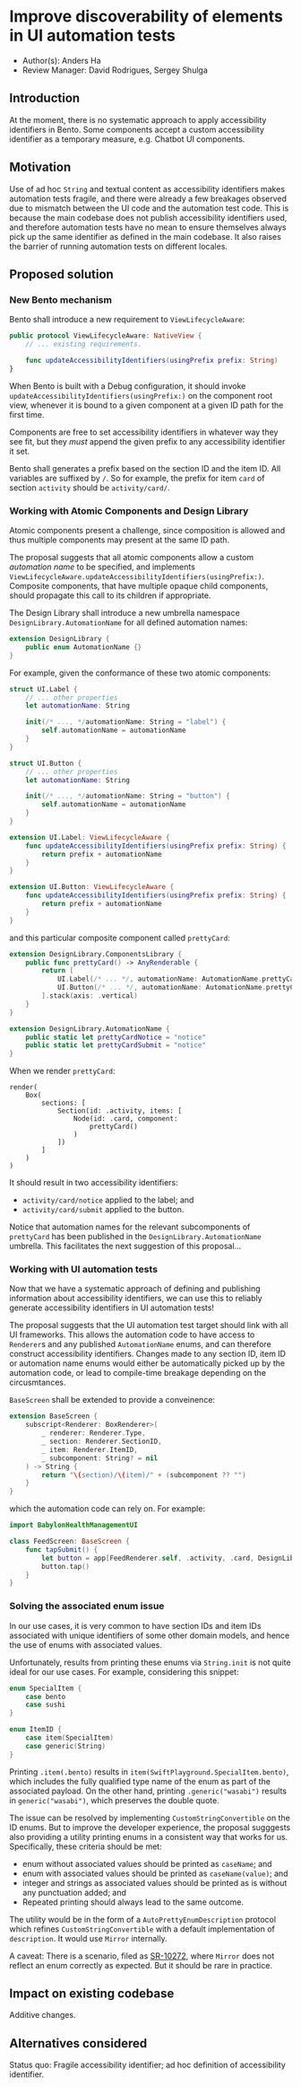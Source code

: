 # Improve discoverability of elements in UI automation tests

* Author(s): Anders Ha
* Review Manager: David Rodrigues, Sergey Shulga

## Introduction
At the moment, there is no systematic approach to apply accessibility identifiers in Bento. Some components accept a custom accessibility identifier as a temporary measure, e.g. Chatbot UI components.

## Motivation
Use of ad hoc `String` and textual content as accessibility identifiers makes automation tests fragile, and there were already a few breakages observed due to mismatch between the UI code and the automation test code. This is because the main codebase does not publish accessibility identifiers used, and therefore automation tests have no mean to ensure themselves always pick up the same identifier as defined in the main codebase. It also raises the barrier of running automation tests on different locales.

## Proposed solution

### New Bento mechanism
Bento shall introduce a new requirement to `ViewLifecycleAware`:

```swift
public protocol ViewLifecycleAware: NativeView {
    // ... existing requirements.

    func updateAccessibilityIdentifiers(usingPrefix prefix: String)
}
```

When Bento is built with a Debug configuration, it should invoke `updateAccessibilityIdentifiers(usingPrefix:)` on the component root view, whenever it is bound to a given component at a given ID path for the first time.

Components are free to set accessibility identifiers in whatever way they see fit, but they *must* append the given prefix to any accessibility identifier it set.

Bento shall generates a prefix based on the section ID and the item ID. All variables are suffixed by `/`. So for example, the prefix for item `card` of section `activity` should be `activity/card/`.

### Working with Atomic Components and Design Library

Atomic components present a challenge, since composition is allowed and thus multiple components may present at the same ID path.

The proposal suggests that all atomic components allow a custom _automation name_ to be specified, and implements `ViewLifecycleAware.updateAccessibilityIdentifiers(usingPrefix:)`. Composite components, that have multiple opaque child components, should propagate this call to its children if appropriate.

The Design Library shall introduce a new umbrella namespace `DesignLibrary.AutomationName` for all defined automation names:

```swift
extension DesignLibrary {
    public enum AutomationName {}
}
```

For example, given the conformance of these two atomic components:

```swift
struct UI.Label {
    // ... other properties
    let automationName: String

    init(/* ..., */automationName: String = "label") {
        self.automationName = automationName
    }
}

struct UI.Button {
    // ... other properties
    let automationName: String

    init(/* ..., */automationName: String = "button") {
        self.automationName = automationName
    }
}

extension UI.Label: ViewLifecycleAware {
    func updateAccessibilityIdentifiers(usingPrefix prefix: String) {
        return prefix + automationName
    }
}

extension UI.Button: ViewLifecycleAware {
    func updateAccessibilityIdentifiers(usingPrefix prefix: String) {
        return prefix + automationName
    }
}
```

and this particular composite component called `prettyCard`:

```swift
extension DesignLibrary.ComponentsLibrary {
    public func prettyCard() -> AnyRenderable {
        return [
            UI.Label(/* ... */, automationName: AutomationName.prettyCardNotice),
            UI.Button(/* ... */, automationName: AutomationName.prettyCardSubmit)
        ].stack(axis: .vertical)
    }
}

extension DesignLibrary.AutomationName {
    public static let prettyCardNotice = "notice"
    public static let prettyCardSubmit = "notice"
}
```

When we render `prettyCard`:

```
render(
    Box(
        sections: [
            Section(id: .activity, items: [
                Node(id: .card, component:
                    prettyCard()
                )
            ])
        ]
    )
)
```

It should result in two accessibility identifiers:

* `activity/card/notice` applied to the label; and
* `activity/card/submit` applied to the button.

Notice that automation names for the relevant subcomponents of `prettyCard` has been published in the `DesignLibrary.AutomationName` umbrella. This facilitates the next suggestion of this proposal...

### Working with UI automation tests

Now that we have a systematic approach of defining and publishing information about accessibility identifiers, we can use this to reliably generate accessibility identifiers in UI automation tests!

The proposal suggests that the UI automation test target should link with all UI frameworks. This allows the automation code to have access to `Renderer`s and any published `AutomationName` enums, and can therefore construct accessibility identifiers. Changes made to any section ID, item ID or automation name enums would either be automatically picked up by the automation code, or lead to compile-time breakage depending on the circusmtances.

`BaseScreen` shall be extended to provide a conveinence:
```swift
extension BaseScreen {
    subscript<Renderer: BoxRenderer>(
        _ renderer: Renderer.Type,
        _ section: Renderer.SectionID,
        _ item: Renderer.ItemID,
        _ subcomponent: String? = nil
    ) -> String {
        return "\(section)/\(item)/" + (subcomponent ?? "")
    }
}
```

which the automation code can rely on. For example:

```swift
import BabylonHealthManagementUI

class FeedScreen: BaseScreen {
    func tapSubmit() {
        let button = app[FeedRenderer.self, .activity, .card, DesignLibrary.ComponentsLibrary.PrettyCardAutomationName.submit]
        button.tap()
    }
}
```

### Solving the associated enum issue

In our use cases, it is very common to have section IDs and item IDs associated with unique identifiers of some other domain models, and hence the use of enums with associated values.

Unfortunately, results from printing these enums via `String.init` is not quite ideal for our use cases. For example, considering this snippet:

```swift
enum SpecialItem {
    case bento
    case sushi
}

enum ItemID {
    case item(SpecialItem)
    case generic(String)
}
```

Printing `.item(.bento)` results in `item(SwiftPlayground.SpecialItem.bento)`, which includes the fully qualified type name of the enum as part of the associated payload. On the other hand, printing `.generic("wasabi")` results in `generic("wasabi")`, which preserves the double quote.

The issue can be resolved by implementing `CustomStringConvertible` on the ID enums. But to improve the developer experience, the proposal sugggests also providing a utility printing enums in a consistent way that works for us. Specifically, these criteria should be met:

* enum without associated values should be printed as `caseName`; and
* enum with associated values should be printed as `caseName(value)`; and
* integer and strings as associated values should be printed as is without any punctuation added; and
* Repeated printing should always lead to the same outcome.

The utility would be in the form of a `AutoPrettyEnumDescription` protocol which refines `CustomStringConvertible` with a default implementation of `description`. It would use `Mirror` internally.

A caveat: There is a scenario, filed as [SR-10272](https://bugs.swift.org/browse/SR-10272), where `Mirror` does not reflect an enum correctly as expected. But it should be rare in practice.

## Impact on existing codebase
Additive changes.

## Alternatives considered
Status quo: Fragile accessibility identifier; ad hoc definition of accessibility identifier.
